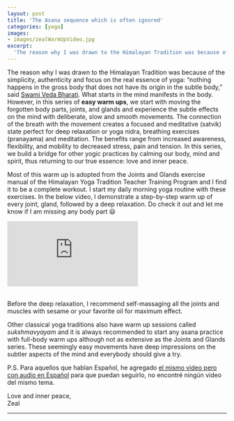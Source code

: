 ```yaml
---
layout: post
title: 'The Asana sequence which is often ignored'
categories: [yoga]
images:
- images/zealWarmUpVideo.jpg
excerpt:
  'The reason why I was drawn to the Himalayan Tradition was because of the simplicity, authenticity and focus on the real essence of yoga: “nothing happens in' 
---
```


The reason why I was drawn to the Himalayan Tradition was because of the simplicity, authenticity and focus on the real essence of yoga: “nothing happens in the gross body that does not have its origin in the subtle body,” said [Swami Veda Bharati](https://en.dharmapedia.net/wiki/Swami_Veda_Bharati "Swami Veda Bharati Wikipedia"). What starts in the mind manifests in the body. However, in this series of **easy warm ups**, we start with moving the forgotten body parts, joints, and glands and experience the subtle effects on the mind with deliberate, slow and smooth movements. The connection of the breath with the movement creates a focused and meditative (satvik) state perfect for deep relaxation or yoga nidra, breathing exercises (pranayama) and meditation. The benefits range from increased awareness, flexibility, and mobility to decreased stress, pain and tension. In this series, we build a bridge for other yogic practices by calming our body, mind and spirit, thus returning to our true essence: love and inner peace. 

Most of this warm up is adopted from the Joints and Glands exercise manual of the Himalayan Yoga Tradition Teacher Training Program and I find it to be a complete workout. I start my daily morning yoga routine with these exercises. In the below video, I demonstrate a step-by-step warm up of every joint, gland, followed by a deep relaxation. Do check it out and let me know if I am missing any body part 😃

<div class="wrap-element">
<iframe class="wrapped-iframe" src="https://www.youtube-nocookie.com/embed/_9Jd4wzWbzg" frameborder="0" allow="accelerometer; autoplay; encrypted-media; gyroscope; picture-in-picture" allowfullscreen></iframe>
</div>
<br>

Before the deep relaxation, I recommend self-massaging all the joints and muscles with sesame or your favorite oil for maximum effect. 

Other classical yoga traditions also have warm up sessions called *sukshmavyayam* and it is always recommended to start any asana practice with full-body warm ups although not as extensive as the Joints and Glands series. These seemingly easy movements have deep impressions on the subtler aspects of the mind and everybody should give a try. 

P.S. Para aquellos que hablan Español, he agregado [el mismo video pero con audio en Español](https://youtu.be/_9Jd4wzWbzg) para que puedan seguirlo, no encontré ningún video del mismo tema.

Love and inner peace,  
Zeal 

---
